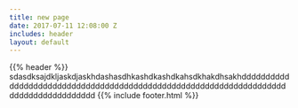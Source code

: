 ```yaml
---
title: new page
date: 2017-07-11 12:08:00 Z
includes: header
layout: default
---
```


{{% header %}}
sdasdksajdkljaskdjaskhdashasdhkashdkashdkahsdkhakdhsakhdddddddddddddddddddddddddddddddddddddddddddddddddddddddddddddddddddddddddddddddddddddd
{{% include footer.html %}}